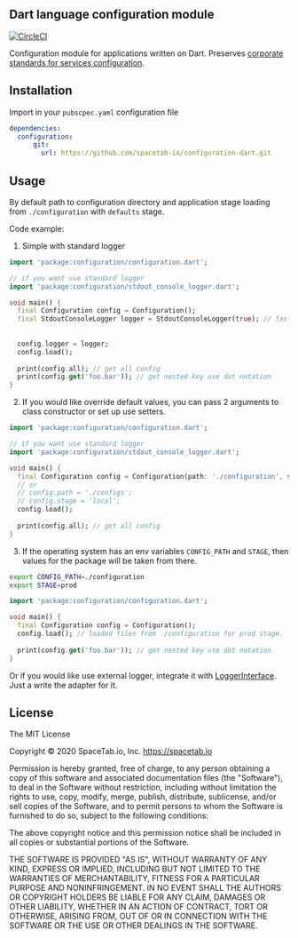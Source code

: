Dart language configuration module
----------------------------------

[![CircleCI](https://circleci.com/gh/spacetab-io/static-server-php/tree/master.svg?style=svg)](https://circleci.com/gh/spacetab-io/configuration-dart/tree/master)

Configuration module for applications written on Dart. Preserves [corporate standards for services configuration](https://confluence.teamc.io/pages/viewpage.action?pageId=4227704).

## Installation

Import in your `pubscpec.yaml` configuration file

```yaml
dependencies:
  configuration:
      git:
        url: https://github.com/spacetab-io/configuration-dart.git
```

## Usage

By default path to configuration directory and application stage
loading from `./configuration` with `defaults` stage.
 
Code example:

1) Simple with standard logger
```dart
import 'package:configuration/configuration.dart';

// if you want use standard logger
import 'package:configuration/stdout_console_logger.dart';

void main() {
  final Configuration config = Configuration();
  final StdoutConsoleLogger logger = StdoutConsoleLogger(true); // fasle if you don't want debug logs
  
  
  config.logger = logger;
  config.load();
  
  print(config.all); // get all config
  print(config.get('foo.bar')); // get nested key use dot notation
}
```


2) If you would like override default values, you can pass 2 arguments to
class constructor or set up use setters.

```dart
import 'package:configuration/configuration.dart';

// if you want use standard logger
import 'package:configuration/stdout_console_logger.dart';

void main() {
  final Configuration config = Configuration(path: './configuration', stage: 'test');
  // or
  // config.path = './configs';
  // config.stage = 'local';
  config.load();
  
  print(config.all); // get all config
}
```

3) If the operating system has an env variables `CONFIG_PATH` and `STAGE`,
then values for the package will be taken from there.

```bash
export CONFIG_PATH=./configuration
export STAGE=prod
```

```dart
import 'package:configuration/configuration.dart';

void main() {
  final Configuration config = Configuration();
  config.load(); // loaded files from ./configuration for prod stage.
  
  print(config.get('foo.bar')); // get nested key use dot notation
}
```

Or if you would like use external logger,
integrate it with [LoggerInterface](./lib/logger_interface.dart). Just a write the adapter for it.

## License

The MIT License

Copyright © 2020 SpaceTab.io, Inc. https://spacetab.io

Permission is hereby granted, free of charge, to any person obtaining a copy
of this software and associated documentation files (the "Software"), to deal
in the Software without restriction, including without limitation the rights
to use, copy, modify, merge, publish, distribute, sublicense, and/or sell
copies of the Software, and to permit persons to whom the Software is
furnished to do so, subject to the following conditions:

The above copyright notice and this permission notice shall be included in
all copies or substantial portions of the Software.

THE SOFTWARE IS PROVIDED "AS IS", WITHOUT WARRANTY OF ANY KIND, EXPRESS OR
IMPLIED, INCLUDING BUT NOT LIMITED TO THE WARRANTIES OF MERCHANTABILITY,
FITNESS FOR A PARTICULAR PURPOSE AND NONINFRINGEMENT. IN NO EVENT SHALL THE
AUTHORS OR COPYRIGHT HOLDERS BE LIABLE FOR ANY CLAIM, DAMAGES OR OTHER
LIABILITY, WHETHER IN AN ACTION OF CONTRACT, TORT OR OTHERWISE, ARISING FROM,
OUT OF OR IN CONNECTION WITH THE SOFTWARE OR THE USE OR OTHER DEALINGS IN
THE SOFTWARE.
